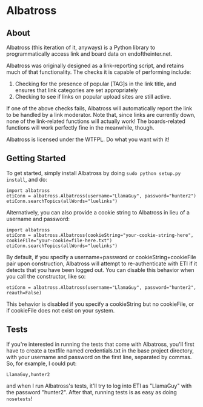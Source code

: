 Albatross
=========

About
-----

Albatross (this iteration of it, anyways) is a Python library to programmatically access link and board data on endoftheinter.net. 

Albatross was originally designed as a link-reporting script, and retains much of that functionality. The checks it is capable of performing include:

1. Checking for the presence of popular [TAG]s in the link title, and ensures that link categories are set appropriately
2. Checking to see if links on popular upload sites are still active.

If one of the above checks fails, Albatross will automatically report the link to be handled by a link moderator. Note that, since links are currently down, none of the link-related functions will actually work! The boards-related functions will work perfectly fine in the meanwhile, though.

Albatross is licensed under the WTFPL. Do what you want with it!

Getting Started
---------------

To get started, simply install Albatross by doing `sudo python setup.py install`, and do:

    import albatross
    etiConn = albatross.Albatross(username="LlamaGuy", password="hunter2")
    etiConn.searchTopics(allWords="luelinks")

Alternatively, you can also provide a cookie string to Albatross in lieu of a username and password:

    import albatross
    etiConn = albatross.Albatross(cookieString="your-cookie-string-here", cookieFile="your-cookie=file-here.txt")
    etiConn.searchTopics(allWords="luelinks")
    
By default, if you specify a username+password or cookieString+cookieFile pair upon construction, Albatross will attempt to re-authenticate with ETI if it detects that you have been logged out. You can disable this behavior when you call the constructor, like so:

    etiConn = albatross.Albatross(username="LlamaGuy", password="hunter2", reauth=False)
    
This behavior is disabled if you specify a cookieString but no cookieFile, or if cookieFile does not exist on your system.
    
Tests
-----

If you're interested in running the tests that come with Albatross, you'll first have to create a textfile named credentials.txt in the base project directory, with your username and password on the first line, separated by commas. So, for example, I could put:

`LlamaGuy,hunter2`

and when I run Albatross's tests, it'll try to log into ETI as "LlamaGuy" with the password "hunter2". After that, running tests is as easy as doing `nosetests`!
